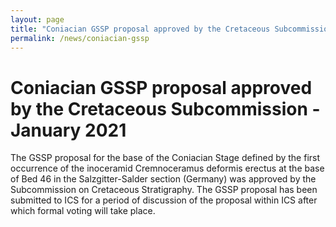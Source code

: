 ```yaml
---
layout: page
title: "Coniacian GSSP proposal approved by the Cretaceous Subcommission"
permalink: /news/coniacian-gssp
---
```

# Coniacian GSSP proposal approved by the Cretaceous Subcommission - January 2021

The GSSP proposal for the base of the Coniacian Stage defined by the first occurrence of the inoceramid Cremnoceramus deformis erectus at the base of Bed 46 in the Salzgitter-Salder section (Germany) was approved by the Subcommission on Cretaceous Stratigraphy. The GSSP proposal has been submitted to ICS for a period of discussion of the proposal within ICS after which formal voting will take place.
